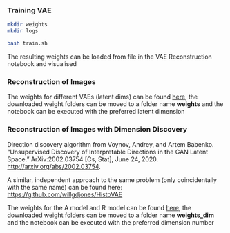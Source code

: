 ### Training VAE

```bash
mkdir weights
mkdir logs

bash train.sh
```
The resulting weights can be loaded from file in the VAE Reconstruction notebook and visualised

### Reconstruction of Images

The weights for different VAEs (latent dims) can be found [here](https://nx9836.your-storageshare.de/s/YTxTDxL2C3EWCFj),
the downloaded weight folders can be moved to a folder name **weights** and the notebook can be executed with the preferred latent dimension

### Reconstruction of Images with Dimension Discovery

Direction discovery algorithm from Voynov, Andrey, and Artem Babenko. “Unsupervised Discovery of Interpretable Directions in the GAN Latent Space.” ArXiv:2002.03754 [Cs, Stat], June 24, 2020. http://arxiv.org/abs/2002.03754.

A similar, independent approach to the same problem (only coincidentally with the same name) can be found here: https://github.com/willgdjones/HistoVAE

The weights for the A model and R model can be found [here](https://nx9836.your-storageshare.de/s/YTxTDxL2C3EWCFj),
the downloaded weight folders can be moved to a folder name **weights_dim** and the notebook can be executed with the preferred dimension number